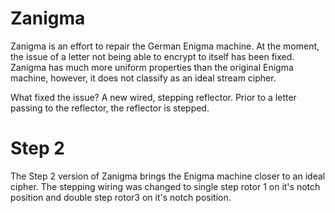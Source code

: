 # Zanigma

Zanigma is an effort to repair the German Enigma machine. At the moment, the issue of a letter not being able to encrypt to itself has been fixed. Zanigma has much more uniform properties than the original Enigma machine, however, it does not classify as an ideal stream cipher.

What fixed the issue? A new wired, stepping reflector. Prior to a letter passing to the reflector, the reflector is stepped.

# Step 2

The Step 2 version of Zanigma brings the Enigma machine closer to an ideal cipher.  The stepping wiring was changed to single step rotor 1 on it's notch position and double step rotor3 on it's notch position.
